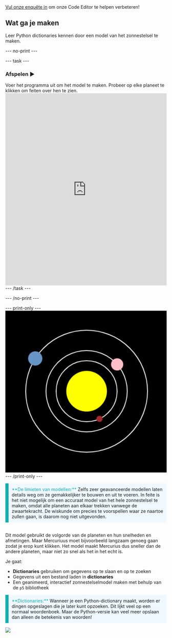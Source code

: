 <div class="c-survey-banner" style="width:100%">
  <a class="c-survey-banner__link" href="https://form.raspberrypi.org/f/code-editor-feedback" target="_blank">Vul onze enquête in</a> om onze Code Editor te helpen verbeteren!
</div>

## Wat ga je maken

Leer Python dictionaries kennen door een model van het zonnestelsel te maken.

--- no-print ---

--- task ---
### Afspelen ▶️
<div style="display: flex; flex-wrap: wrap">
<div style="flex-basis: 175px; flex-grow: 1">  
Voer het programma uit om het model te maken. Probeer op elke planeet te klikken om feiten over hen te zien.
</div>
<iframe src="https://editor.raspberrypi.org/en/embed/viewer/solar-system-example" width="600" height="600" frameborder="0" marginwidth="0" marginheight="0" allowfullscreen>
</iframe>
</div>
--- /task ---

--- /no-print ---

--- print-only --- ![Completed project.](images/completed_preview.png) --- /print-only ---

<p style="border-left: solid; border-width:10px; border-color: #0faeb0; background-color: aliceblue; padding: 10px;">
<span style="color: #0faeb0">**De limieten van modellen:**</span> Zelfs zeer geavanceerde modellen laten details weg om ze gemakkelijker te bouwen en uit te voeren. In feite is het niet mogelijk om een accuraat model van het hele zonnestelsel te maken, omdat alle planeten aan elkaar trekken vanwege de zwaartekracht. De wiskunde om precies te voorspellen waar ze naartoe zullen gaan, is daarom nog niet uitgevonden.

<br>Dit model gebruikt de volgorde van de planeten en hun snelheden en afmetingen. Maar Mercuriuus moet bijvoorbeeld langzaam genoeg gaan zodat je erop kunt klikken. Het model maakt Mercurius dus sneller dan de andere planeten, maar niet zo snel als het in het echt is.
</p>

Je gaat:
 - **Dictionaries** gebruiken om gegevens op te slaan en op te zoeken
 - Gegevens uit een bestand laden in **dictionaries**
 - Een geanimeerd, interactief zonnestelselmodel maken met behulp van de `p5` bibliotheek

<p style="border-left: solid; border-width:10px; border-color: #0faeb0; background-color: aliceblue; padding: 10px;">
<span style="color: #0faeb0">**Dictionaries:**</span> Wanneer je een Python-dictionary maakt, worden er dingen opgeslagen die je later kunt opzoeken. Dit lijkt veel op een normaal woordenboek. Maar de Python-versie kan veel meer opslaan dan alleen de betekenis van woorden!
</p>

![](http://code.org/api/hour/begin_rp_solar.png)
